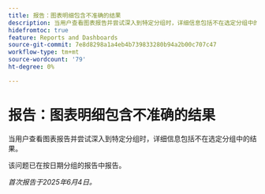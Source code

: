 ```yaml
---
title: 报告：图表明细包含不准确的结果
description: 当用户查看图表报告并尝试深入到特定分组时，详细信息包括不在选定分组中的结果。
hidefromtoc: true
feature: Reports and Dashboards
source-git-commit: 7e8d8298a1a4eb4b739833280b94a2b00c707c47
workflow-type: tm+mt
source-wordcount: '79'
ht-degree: 0%

---
```



# 报告：图表明细包含不准确的结果

当用户查看图表报告并尝试深入到特定分组时，详细信息包括不在选定分组中的结果。

该问题已在按日期分组的报告中报告。

_首次报告于2025年6月4日。_

